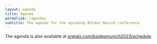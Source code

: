 ```yaml
---
layout: agenda
title: Agenda
permalink: /agenda/
subtitle: The agenda for the upcoming BSides Munich conference
---
```


The agenda is also available at [pretalx.com/bsidesmunich2023/schedule](https://pretalx.com/bsidesmunich2023/schedule/).

<!--

//-->

<!--
If you did not get a ticket for the conference this year you can browse through the slides and watch the talks online.
They have been recorded during the event have been uploaded to the BSidesMunich channel on [YouTube](https://www.youtube.com/playlist?list=PL8N5HiRDvZ-d3KkFLZPu2K0M4yZhDdr-T).
You can find the individual links below.

Thanks to [@ministraitor](https://twitter.com/ministraitor) for providing the equipment and recording the whole event!

//-->

<!--
You can watch the conference streams of the [Main stage](https://youtu.be/OVbzlN3evzo) and [Moonshot stage](https://youtu.be/LiM1Z90WQAw).
//-->

       
